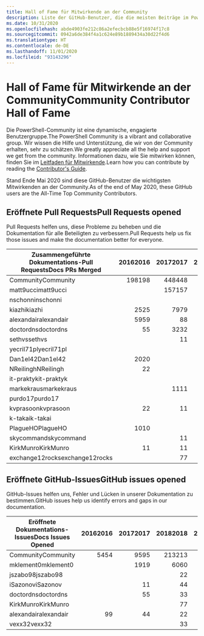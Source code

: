 ```yaml
---
title: Hall of Fame für Mitwirkende an der Community
description: Liste der GitHub-Benutzer, die die meisten Beiträge im PowerShell-Dokumentationsprojekt haben
ms.date: 10/31/2020
ms.openlocfilehash: abde4903fe212c86a2efecbcb88e5f16974f17c8
ms.sourcegitcommit: 0942a6de384f4a1c624e89b1889434a30d22f4d6
ms.translationtype: HT
ms.contentlocale: de-DE
ms.lasthandoff: 11/01/2020
ms.locfileid: "93143296"
---
```

# <a name="community-contributor-hall-of-fame"></a><span data-ttu-id="1b526-103">Hall of Fame für Mitwirkende an der Community</span><span class="sxs-lookup"><span data-stu-id="1b526-103">Community Contributor Hall of Fame</span></span>

<span data-ttu-id="1b526-104">Die PowerShell-Community ist eine dynamische, engagierte Benutzergruppe.</span><span class="sxs-lookup"><span data-stu-id="1b526-104">The PowerShell Community is a vibrant and collaborative group.</span></span> <span data-ttu-id="1b526-105">Wir wissen die Hilfe und Unterstützung, die wir von der Community erhalten, sehr zu schätzen.</span><span class="sxs-lookup"><span data-stu-id="1b526-105">We greatly appreciate all the help and support we get from the community.</span></span> <span data-ttu-id="1b526-106">Informationen dazu, wie Sie mitwirken können, finden Sie im [Leitfaden für Mitwirkende][contrib].</span><span class="sxs-lookup"><span data-stu-id="1b526-106">Learn how you can contribute by reading the [Contributor's Guide][contrib].</span></span>

<span data-ttu-id="1b526-107">Stand Ende Mai 2020 sind diese GitHub-Benutzer die wichtigsten Mitwirkenden an der Community.</span><span class="sxs-lookup"><span data-stu-id="1b526-107">As of the end of May 2020, these GitHub users are the All-Time Top Community Contributors.</span></span>

## <a name="pull-requests-opened"></a><span data-ttu-id="1b526-108">Eröffnete Pull Requests</span><span class="sxs-lookup"><span data-stu-id="1b526-108">Pull Requests opened</span></span>

<span data-ttu-id="1b526-109">Pull Requests helfen uns, diese Probleme zu beheben und die Dokumentation für alle Beteiligten zu verbessern.</span><span class="sxs-lookup"><span data-stu-id="1b526-109">Pull Requests help us fix those issues and make the documentation better for everyone.</span></span>

| <span data-ttu-id="1b526-110">Zusammengeführte Dokumentations-Pull Requests</span><span class="sxs-lookup"><span data-stu-id="1b526-110">Docs PRs Merged</span></span> | <span data-ttu-id="1b526-111">2016</span><span class="sxs-lookup"><span data-stu-id="1b526-111">2016</span></span> | <span data-ttu-id="1b526-112">2017</span><span class="sxs-lookup"><span data-stu-id="1b526-112">2017</span></span> | <span data-ttu-id="1b526-113">2018</span><span class="sxs-lookup"><span data-stu-id="1b526-113">2018</span></span> | <span data-ttu-id="1b526-114">2019</span><span class="sxs-lookup"><span data-stu-id="1b526-114">2019</span></span> | <span data-ttu-id="1b526-115">2020</span><span class="sxs-lookup"><span data-stu-id="1b526-115">2020</span></span> | <span data-ttu-id="1b526-116">Grand Total</span><span class="sxs-lookup"><span data-stu-id="1b526-116">Grand Total</span></span> |
| --------------- | ---: | ---: | ---: | ---: | ---: | ----------: |
| <span data-ttu-id="1b526-117">Community</span><span class="sxs-lookup"><span data-stu-id="1b526-117">Community</span></span>       | <span data-ttu-id="1b526-118">198</span><span class="sxs-lookup"><span data-stu-id="1b526-118">198</span></span>  | <span data-ttu-id="1b526-119">448</span><span class="sxs-lookup"><span data-stu-id="1b526-119">448</span></span>  | <span data-ttu-id="1b526-120">468</span><span class="sxs-lookup"><span data-stu-id="1b526-120">468</span></span>  | <span data-ttu-id="1b526-121">322</span><span class="sxs-lookup"><span data-stu-id="1b526-121">322</span></span>  | <span data-ttu-id="1b526-122">143</span><span class="sxs-lookup"><span data-stu-id="1b526-122">143</span></span>  | <span data-ttu-id="1b526-123">1582</span><span class="sxs-lookup"><span data-stu-id="1b526-123">1582</span></span>        |
| <span data-ttu-id="1b526-124">matt9ucci</span><span class="sxs-lookup"><span data-stu-id="1b526-124">matt9ucci</span></span>       |      | <span data-ttu-id="1b526-125">157</span><span class="sxs-lookup"><span data-stu-id="1b526-125">157</span></span>  | <span data-ttu-id="1b526-126">80</span><span class="sxs-lookup"><span data-stu-id="1b526-126">80</span></span>   | <span data-ttu-id="1b526-127">30</span><span class="sxs-lookup"><span data-stu-id="1b526-127">30</span></span>   |      | <span data-ttu-id="1b526-128">267</span><span class="sxs-lookup"><span data-stu-id="1b526-128">267</span></span>         |
| <span data-ttu-id="1b526-129">nschonni</span><span class="sxs-lookup"><span data-stu-id="1b526-129">nschonni</span></span>        |      |      | <span data-ttu-id="1b526-130">14</span><span class="sxs-lookup"><span data-stu-id="1b526-130">14</span></span>   | <span data-ttu-id="1b526-131">138</span><span class="sxs-lookup"><span data-stu-id="1b526-131">138</span></span>  | <span data-ttu-id="1b526-132">10</span><span class="sxs-lookup"><span data-stu-id="1b526-132">10</span></span>   | <span data-ttu-id="1b526-133">162</span><span class="sxs-lookup"><span data-stu-id="1b526-133">162</span></span>         |
| <span data-ttu-id="1b526-134">kiazhi</span><span class="sxs-lookup"><span data-stu-id="1b526-134">kiazhi</span></span>          | <span data-ttu-id="1b526-135">25</span><span class="sxs-lookup"><span data-stu-id="1b526-135">25</span></span>   | <span data-ttu-id="1b526-136">79</span><span class="sxs-lookup"><span data-stu-id="1b526-136">79</span></span>   | <span data-ttu-id="1b526-137">12</span><span class="sxs-lookup"><span data-stu-id="1b526-137">12</span></span>   |      |      | <span data-ttu-id="1b526-138">116</span><span class="sxs-lookup"><span data-stu-id="1b526-138">116</span></span>         |
| <span data-ttu-id="1b526-139">alexandair</span><span class="sxs-lookup"><span data-stu-id="1b526-139">alexandair</span></span>      | <span data-ttu-id="1b526-140">59</span><span class="sxs-lookup"><span data-stu-id="1b526-140">59</span></span>   | <span data-ttu-id="1b526-141">8</span><span class="sxs-lookup"><span data-stu-id="1b526-141">8</span></span>    | <span data-ttu-id="1b526-142">26</span><span class="sxs-lookup"><span data-stu-id="1b526-142">26</span></span>   | <span data-ttu-id="1b526-143">2</span><span class="sxs-lookup"><span data-stu-id="1b526-143">2</span></span>    | <span data-ttu-id="1b526-144">1</span><span class="sxs-lookup"><span data-stu-id="1b526-144">1</span></span>    | <span data-ttu-id="1b526-145">96</span><span class="sxs-lookup"><span data-stu-id="1b526-145">96</span></span>          |
| <span data-ttu-id="1b526-146">doctordns</span><span class="sxs-lookup"><span data-stu-id="1b526-146">doctordns</span></span>       | <span data-ttu-id="1b526-147">5</span><span class="sxs-lookup"><span data-stu-id="1b526-147">5</span></span>    | <span data-ttu-id="1b526-148">32</span><span class="sxs-lookup"><span data-stu-id="1b526-148">32</span></span>   | <span data-ttu-id="1b526-149">20</span><span class="sxs-lookup"><span data-stu-id="1b526-149">20</span></span>   | <span data-ttu-id="1b526-150">7</span><span class="sxs-lookup"><span data-stu-id="1b526-150">7</span></span>    | <span data-ttu-id="1b526-151">6</span><span class="sxs-lookup"><span data-stu-id="1b526-151">6</span></span>    | <span data-ttu-id="1b526-152">70</span><span class="sxs-lookup"><span data-stu-id="1b526-152">70</span></span>          |
| <span data-ttu-id="1b526-153">sethvs</span><span class="sxs-lookup"><span data-stu-id="1b526-153">sethvs</span></span>          |      | <span data-ttu-id="1b526-154">1</span><span class="sxs-lookup"><span data-stu-id="1b526-154">1</span></span>    | <span data-ttu-id="1b526-155">44</span><span class="sxs-lookup"><span data-stu-id="1b526-155">44</span></span>   |      | <span data-ttu-id="1b526-156">20</span><span class="sxs-lookup"><span data-stu-id="1b526-156">20</span></span>   | <span data-ttu-id="1b526-157">65</span><span class="sxs-lookup"><span data-stu-id="1b526-157">65</span></span>          |
| <span data-ttu-id="1b526-158">yecril71pl</span><span class="sxs-lookup"><span data-stu-id="1b526-158">yecril71pl</span></span>      |      |      |      |      | <span data-ttu-id="1b526-159">21</span><span class="sxs-lookup"><span data-stu-id="1b526-159">21</span></span>   | <span data-ttu-id="1b526-160">21</span><span class="sxs-lookup"><span data-stu-id="1b526-160">21</span></span>          |
| <span data-ttu-id="1b526-161">Dan1el42</span><span class="sxs-lookup"><span data-stu-id="1b526-161">Dan1el42</span></span>        | <span data-ttu-id="1b526-162">20</span><span class="sxs-lookup"><span data-stu-id="1b526-162">20</span></span>   |      |      |      |      | <span data-ttu-id="1b526-163">20</span><span class="sxs-lookup"><span data-stu-id="1b526-163">20</span></span>          |
| <span data-ttu-id="1b526-164">NReilingh</span><span class="sxs-lookup"><span data-stu-id="1b526-164">NReilingh</span></span>       | <span data-ttu-id="1b526-165">2</span><span class="sxs-lookup"><span data-stu-id="1b526-165">2</span></span>    |      | <span data-ttu-id="1b526-166">13</span><span class="sxs-lookup"><span data-stu-id="1b526-166">13</span></span>   | <span data-ttu-id="1b526-167">3</span><span class="sxs-lookup"><span data-stu-id="1b526-167">3</span></span>    |      | <span data-ttu-id="1b526-168">18</span><span class="sxs-lookup"><span data-stu-id="1b526-168">18</span></span>          |
| <span data-ttu-id="1b526-169">it-praktyk</span><span class="sxs-lookup"><span data-stu-id="1b526-169">it-praktyk</span></span>      |      |      | <span data-ttu-id="1b526-170">16</span><span class="sxs-lookup"><span data-stu-id="1b526-170">16</span></span>   | <span data-ttu-id="1b526-171">1</span><span class="sxs-lookup"><span data-stu-id="1b526-171">1</span></span>    |      | <span data-ttu-id="1b526-172">17</span><span class="sxs-lookup"><span data-stu-id="1b526-172">17</span></span>          |
| <span data-ttu-id="1b526-173">markekraus</span><span class="sxs-lookup"><span data-stu-id="1b526-173">markekraus</span></span>      |      | <span data-ttu-id="1b526-174">11</span><span class="sxs-lookup"><span data-stu-id="1b526-174">11</span></span>   | <span data-ttu-id="1b526-175">5</span><span class="sxs-lookup"><span data-stu-id="1b526-175">5</span></span>    |      |      | <span data-ttu-id="1b526-176">16</span><span class="sxs-lookup"><span data-stu-id="1b526-176">16</span></span>          |
| <span data-ttu-id="1b526-177">purdo17</span><span class="sxs-lookup"><span data-stu-id="1b526-177">purdo17</span></span>         |      |      | <span data-ttu-id="1b526-178">13</span><span class="sxs-lookup"><span data-stu-id="1b526-178">13</span></span>   |      |      | <span data-ttu-id="1b526-179">13</span><span class="sxs-lookup"><span data-stu-id="1b526-179">13</span></span>          |
| <span data-ttu-id="1b526-180">kvprasoon</span><span class="sxs-lookup"><span data-stu-id="1b526-180">kvprasoon</span></span>       | <span data-ttu-id="1b526-181">2</span><span class="sxs-lookup"><span data-stu-id="1b526-181">2</span></span>    | <span data-ttu-id="1b526-182">1</span><span class="sxs-lookup"><span data-stu-id="1b526-182">1</span></span>    | <span data-ttu-id="1b526-183">7</span><span class="sxs-lookup"><span data-stu-id="1b526-183">7</span></span>    | <span data-ttu-id="1b526-184">2</span><span class="sxs-lookup"><span data-stu-id="1b526-184">2</span></span>    | <span data-ttu-id="1b526-185">1</span><span class="sxs-lookup"><span data-stu-id="1b526-185">1</span></span>    | <span data-ttu-id="1b526-186">13</span><span class="sxs-lookup"><span data-stu-id="1b526-186">13</span></span>          |
| <span data-ttu-id="1b526-187">k-takai</span><span class="sxs-lookup"><span data-stu-id="1b526-187">k-takai</span></span>         |      |      | <span data-ttu-id="1b526-188">5</span><span class="sxs-lookup"><span data-stu-id="1b526-188">5</span></span>    | <span data-ttu-id="1b526-189">1</span><span class="sxs-lookup"><span data-stu-id="1b526-189">1</span></span>    | <span data-ttu-id="1b526-190">7</span><span class="sxs-lookup"><span data-stu-id="1b526-190">7</span></span>    | <span data-ttu-id="1b526-191">13</span><span class="sxs-lookup"><span data-stu-id="1b526-191">13</span></span>          |
| <span data-ttu-id="1b526-192">PlagueHO</span><span class="sxs-lookup"><span data-stu-id="1b526-192">PlagueHO</span></span>        | <span data-ttu-id="1b526-193">10</span><span class="sxs-lookup"><span data-stu-id="1b526-193">10</span></span>   |      |      | <span data-ttu-id="1b526-194">1</span><span class="sxs-lookup"><span data-stu-id="1b526-194">1</span></span>    |      | <span data-ttu-id="1b526-195">11</span><span class="sxs-lookup"><span data-stu-id="1b526-195">11</span></span>          |
| <span data-ttu-id="1b526-196">skycommand</span><span class="sxs-lookup"><span data-stu-id="1b526-196">skycommand</span></span>      |      | <span data-ttu-id="1b526-197">1</span><span class="sxs-lookup"><span data-stu-id="1b526-197">1</span></span>    | <span data-ttu-id="1b526-198">3</span><span class="sxs-lookup"><span data-stu-id="1b526-198">3</span></span>    | <span data-ttu-id="1b526-199">3</span><span class="sxs-lookup"><span data-stu-id="1b526-199">3</span></span>    | <span data-ttu-id="1b526-200">4</span><span class="sxs-lookup"><span data-stu-id="1b526-200">4</span></span>    | <span data-ttu-id="1b526-201">11</span><span class="sxs-lookup"><span data-stu-id="1b526-201">11</span></span>          |
| <span data-ttu-id="1b526-202">KirkMunro</span><span class="sxs-lookup"><span data-stu-id="1b526-202">KirkMunro</span></span>       | <span data-ttu-id="1b526-203">1</span><span class="sxs-lookup"><span data-stu-id="1b526-203">1</span></span>    | <span data-ttu-id="1b526-204">1</span><span class="sxs-lookup"><span data-stu-id="1b526-204">1</span></span>    | <span data-ttu-id="1b526-205">2</span><span class="sxs-lookup"><span data-stu-id="1b526-205">2</span></span>    | <span data-ttu-id="1b526-206">6</span><span class="sxs-lookup"><span data-stu-id="1b526-206">6</span></span>    |      | <span data-ttu-id="1b526-207">10</span><span class="sxs-lookup"><span data-stu-id="1b526-207">10</span></span>          |
| <span data-ttu-id="1b526-208">exchange12rocks</span><span class="sxs-lookup"><span data-stu-id="1b526-208">exchange12rocks</span></span> |      | <span data-ttu-id="1b526-209">7</span><span class="sxs-lookup"><span data-stu-id="1b526-209">7</span></span>    | <span data-ttu-id="1b526-210">3</span><span class="sxs-lookup"><span data-stu-id="1b526-210">3</span></span>    |      |      | <span data-ttu-id="1b526-211">10</span><span class="sxs-lookup"><span data-stu-id="1b526-211">10</span></span>          |

## <a name="github-issues-opened"></a><span data-ttu-id="1b526-212">Eröffnete GitHub-Issues</span><span class="sxs-lookup"><span data-stu-id="1b526-212">GitHub issues opened</span></span>

<span data-ttu-id="1b526-213">GitHub-Issues helfen uns, Fehler und Lücken in unserer Dokumentation zu bestimmen.</span><span class="sxs-lookup"><span data-stu-id="1b526-213">GitHub issues help us identify errors and gaps in our documentation.</span></span>

| <span data-ttu-id="1b526-214">Eröffnete Dokumentations-Issues</span><span class="sxs-lookup"><span data-stu-id="1b526-214">Docs Issues Opened</span></span> | <span data-ttu-id="1b526-215">2016</span><span class="sxs-lookup"><span data-stu-id="1b526-215">2016</span></span> | <span data-ttu-id="1b526-216">2017</span><span class="sxs-lookup"><span data-stu-id="1b526-216">2017</span></span> | <span data-ttu-id="1b526-217">2018</span><span class="sxs-lookup"><span data-stu-id="1b526-217">2018</span></span> | <span data-ttu-id="1b526-218">2019</span><span class="sxs-lookup"><span data-stu-id="1b526-218">2019</span></span> | <span data-ttu-id="1b526-219">2020</span><span class="sxs-lookup"><span data-stu-id="1b526-219">2020</span></span> | <span data-ttu-id="1b526-220">Grand Total</span><span class="sxs-lookup"><span data-stu-id="1b526-220">Grand Total</span></span> |
| ------------------ | ---: | ---: | ---: | ---: | ---: | ----------: |
| <span data-ttu-id="1b526-221">Community</span><span class="sxs-lookup"><span data-stu-id="1b526-221">Community</span></span>          |   <span data-ttu-id="1b526-222">54</span><span class="sxs-lookup"><span data-stu-id="1b526-222">54</span></span> |   <span data-ttu-id="1b526-223">95</span><span class="sxs-lookup"><span data-stu-id="1b526-223">95</span></span> |  <span data-ttu-id="1b526-224">213</span><span class="sxs-lookup"><span data-stu-id="1b526-224">213</span></span> |  <span data-ttu-id="1b526-225">575</span><span class="sxs-lookup"><span data-stu-id="1b526-225">575</span></span> |  <span data-ttu-id="1b526-226">496</span><span class="sxs-lookup"><span data-stu-id="1b526-226">496</span></span> |        <span data-ttu-id="1b526-227">1436</span><span class="sxs-lookup"><span data-stu-id="1b526-227">1436</span></span> |
| <span data-ttu-id="1b526-228">mklement0</span><span class="sxs-lookup"><span data-stu-id="1b526-228">mklement0</span></span>          |      |   <span data-ttu-id="1b526-229">19</span><span class="sxs-lookup"><span data-stu-id="1b526-229">19</span></span> |   <span data-ttu-id="1b526-230">60</span><span class="sxs-lookup"><span data-stu-id="1b526-230">60</span></span> |   <span data-ttu-id="1b526-231">56</span><span class="sxs-lookup"><span data-stu-id="1b526-231">56</span></span> |   <span data-ttu-id="1b526-232">59</span><span class="sxs-lookup"><span data-stu-id="1b526-232">59</span></span> |         <span data-ttu-id="1b526-233">194</span><span class="sxs-lookup"><span data-stu-id="1b526-233">194</span></span> |
| <span data-ttu-id="1b526-234">jszabo98</span><span class="sxs-lookup"><span data-stu-id="1b526-234">jszabo98</span></span>           |      |      |    <span data-ttu-id="1b526-235">2</span><span class="sxs-lookup"><span data-stu-id="1b526-235">2</span></span> |   <span data-ttu-id="1b526-236">15</span><span class="sxs-lookup"><span data-stu-id="1b526-236">15</span></span> |    <span data-ttu-id="1b526-237">6</span><span class="sxs-lookup"><span data-stu-id="1b526-237">6</span></span> |          <span data-ttu-id="1b526-238">23</span><span class="sxs-lookup"><span data-stu-id="1b526-238">23</span></span> |
| <span data-ttu-id="1b526-239">iSazonov</span><span class="sxs-lookup"><span data-stu-id="1b526-239">iSazonov</span></span>           |      |    <span data-ttu-id="1b526-240">1</span><span class="sxs-lookup"><span data-stu-id="1b526-240">1</span></span> |    <span data-ttu-id="1b526-241">4</span><span class="sxs-lookup"><span data-stu-id="1b526-241">4</span></span> |   <span data-ttu-id="1b526-242">10</span><span class="sxs-lookup"><span data-stu-id="1b526-242">10</span></span> |    <span data-ttu-id="1b526-243">7</span><span class="sxs-lookup"><span data-stu-id="1b526-243">7</span></span> |          <span data-ttu-id="1b526-244">22</span><span class="sxs-lookup"><span data-stu-id="1b526-244">22</span></span> |
| <span data-ttu-id="1b526-245">doctordns</span><span class="sxs-lookup"><span data-stu-id="1b526-245">doctordns</span></span>          |      |    <span data-ttu-id="1b526-246">5</span><span class="sxs-lookup"><span data-stu-id="1b526-246">5</span></span> |    <span data-ttu-id="1b526-247">3</span><span class="sxs-lookup"><span data-stu-id="1b526-247">3</span></span> |    <span data-ttu-id="1b526-248">5</span><span class="sxs-lookup"><span data-stu-id="1b526-248">5</span></span> |    <span data-ttu-id="1b526-249">4</span><span class="sxs-lookup"><span data-stu-id="1b526-249">4</span></span> |          <span data-ttu-id="1b526-250">17</span><span class="sxs-lookup"><span data-stu-id="1b526-250">17</span></span> |
| <span data-ttu-id="1b526-251">KirkMunro</span><span class="sxs-lookup"><span data-stu-id="1b526-251">KirkMunro</span></span>          |      |      |    <span data-ttu-id="1b526-252">7</span><span class="sxs-lookup"><span data-stu-id="1b526-252">7</span></span> |    <span data-ttu-id="1b526-253">7</span><span class="sxs-lookup"><span data-stu-id="1b526-253">7</span></span> |    <span data-ttu-id="1b526-254">1</span><span class="sxs-lookup"><span data-stu-id="1b526-254">1</span></span> |          <span data-ttu-id="1b526-255">15</span><span class="sxs-lookup"><span data-stu-id="1b526-255">15</span></span> |
| <span data-ttu-id="1b526-256">alexandair</span><span class="sxs-lookup"><span data-stu-id="1b526-256">alexandair</span></span>         |    <span data-ttu-id="1b526-257">9</span><span class="sxs-lookup"><span data-stu-id="1b526-257">9</span></span> |    <span data-ttu-id="1b526-258">4</span><span class="sxs-lookup"><span data-stu-id="1b526-258">4</span></span> |    <span data-ttu-id="1b526-259">2</span><span class="sxs-lookup"><span data-stu-id="1b526-259">2</span></span> |      |      |          <span data-ttu-id="1b526-260">15</span><span class="sxs-lookup"><span data-stu-id="1b526-260">15</span></span> |
| <span data-ttu-id="1b526-261">vexx32</span><span class="sxs-lookup"><span data-stu-id="1b526-261">vexx32</span></span>             |      |      |    <span data-ttu-id="1b526-262">3</span><span class="sxs-lookup"><span data-stu-id="1b526-262">3</span></span> |   <span data-ttu-id="1b526-263">11</span><span class="sxs-lookup"><span data-stu-id="1b526-263">11</span></span> |      |          <span data-ttu-id="1b526-264">14</span><span class="sxs-lookup"><span data-stu-id="1b526-264">14</span></span> |

<!-- Link references -->
[contrib]: contributing/overview.md
